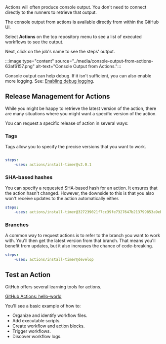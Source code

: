 Actions will often produce console output. You don't need to connect directly to the runners to retrieve that output.

The console output from actions is available directly from within the GitHub UI.

Select **Actions** on the top repository menu to see a list of executed workflows to see the output.

Next, click on the job's name to see the steps' output.

:::image type="content" source="../media/console-output-from-actions-63af6157.png" alt-text="Console Output from Actions.":::


Console output can help debug. If it isn't sufficient, you can also enable more logging. See: [Enabling debug logging](https://docs.github.com/actions/monitoring-and-troubleshooting-workflows/enabling-debug-logging).

## Release Management for Actions

While you might be happy to retrieve the latest version of the action, there are many situations where you might want a specific version of the action.

You can request a specific release of action in several ways:

### Tags

Tags allow you to specify the precise versions that you want to work.

```YAML

steps:
    -uses: actions/install-timer@v2.0.1
```

### SHA-based hashes

You can specify a requested SHA-based hash for an action. It ensures that the action hasn't changed. However, the downside to this is that you also won't receive updates to the action automatically either.

```YAML
steps:
    -uses: actions/install-timer@327239021f7cc39fe7327647b213799853a9eb98

```

### Branches

A common way to request actions is to refer to the branch you want to work with. You'll then get the latest version from that branch. That means you'll benefit from updates, but it also increases the chance of code-breaking.

```YAML
steps:
    -uses: actions/install-timer@develop
```

## Test an Action

GitHub offers several learning tools for actions.

[GitHub Actions: hello-world](https://github.com/skills-dev/hello-github-actions)

You'll see a basic example of how to:

 -  Organize and identify workflow files.
 -  Add executable scripts.
 -  Create workflow and action blocks.
 -  Trigger workflows.
 -  Discover workflow logs.

